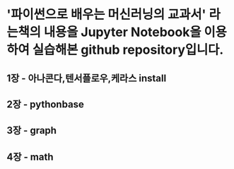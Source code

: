 # '파이썬으로 배우는 머신러닝의 교과서' 라는책의 내용을 Jupyter Notebook을 이용하여 실습해본 github repository입니다.



## 1장 - 아나콘다,텐서플로우,케라스 install

## 2장 - pythonbase

## 3장 - graph

## 4장 - math
